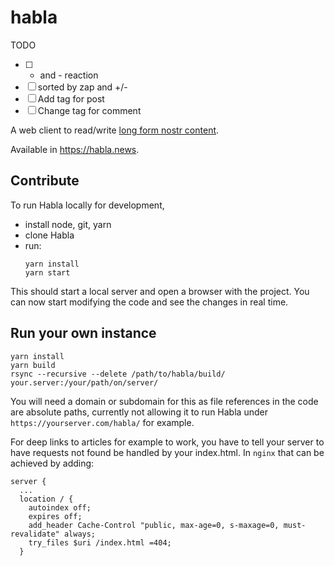 # habla

TODO
- [ ] + and - reaction
- [ ] sorted by zap and +/-
- [ ] Add tag for post
- [ ] Change tag for comment

A web client to read/write [long form nostr content](https://github.com/nostr-protocol/nips/blob/master/23.md).

Available in https://habla.news.

## Contribute

To run Habla locally for development,

* install node, git, yarn
* clone Habla
* run:
  ```
  yarn install
  yarn start
  ```

This should start a local server and open a browser with the project. You can
now start modifying the code and see the changes in real time.

## Run your own instance

```
yarn install
yarn build
rsync --recursive --delete /path/to/habla/build/ your.server:/your/path/on/server/
```

You will need a domain or subdomain for this as file references in the code
are absolute paths, currently not allowing it to run Habla under
`https://yourserver.com/habla/` for example.

For deep links to articles for example to work, you have to tell your server to
have requests not found be handled by your index.html. In `nginx` that can be
achieved by adding:

```
server {
  ...
  location / {
    autoindex off;
    expires off;
    add_header Cache-Control "public, max-age=0, s-maxage=0, must-revalidate" always;
    try_files $uri /index.html =404;
  }
```
